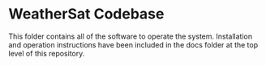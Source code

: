 # WeatherSat Codebase

This folder contains all of the software to operate the system.
Installation and operation instructions have been included in the docs folder at the top level of this repository.